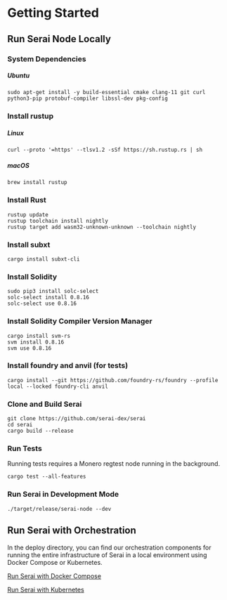 # Getting Started
## Run Serai Node Locally
### System Dependencies

##### Ubuntu

```
sudo apt-get install -y build-essential cmake clang-11 git curl python3-pip protobuf-compiler libssl-dev pkg-config
```

### Install rustup

##### Linux

```
curl --proto '=https' --tlsv1.2 -sSf https://sh.rustup.rs | sh
```

##### macOS

```
brew install rustup
```

### Install Rust

```
rustup update
rustup toolchain install nightly
rustup target add wasm32-unknown-unknown --toolchain nightly
```

### Install subxt

```
cargo install subxt-cli
```

### Install Solidity

```
sudo pip3 install solc-select
solc-select install 0.8.16
solc-select use 0.8.16
```

### Install Solidity Compiler Version Manager

```
cargo install svm-rs
svm install 0.8.16
svm use 0.8.16
```

### Install foundry and anvil (for tests)

```
cargo install --git https://github.com/foundry-rs/foundry --profile local --locked foundry-cli anvil
```

### Clone and Build Serai

```
git clone https://github.com/serai-dex/serai
cd serai
cargo build --release
```

### Run Tests

Running tests requires a Monero regtest node running in the background.

```
cargo test --all-features
```

### Run Serai in Development Mode

```
./target/release/serai-node --dev
```

## Run Serai with Orchestration

In the deploy directory, you can find our orchestration components for running the entire infrastructure of Serai in a local environment using Docker Compose or Kubernetes.

[Run Serai with Docker Compose](../deploy/README.md)

[Run Serai with Kubernetes](../deploy/kubernetes/README.md)
